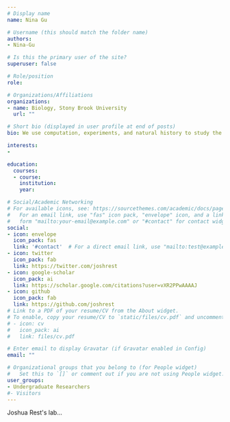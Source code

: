 ```yaml
---
# Display name
name: Nina Gu

# Username (this should match the folder name)
authors:
- Nina-Gu

# Is this the primary user of the site?
superuser: false

# Role/position
role: 

# Organizations/Affiliations
organizations:
- name: Biology, Stony Brook University
  url: ""

# Short bio (displayed in user profile at end of posts)
bio: We use computation, experiments, and natural history to study the evolution of biological systems.

interests:
- 

education:
  courses:
  - course: 
    institution: 
    year: 

# Social/Academic Networking
# For available icons, see: https://sourcethemes.com/academic/docs/page-builder/#icons
#   For an email link, use "fas" icon pack, "envelope" icon, and a link in the
#   form "mailto:your-email@example.com" or "#contact" for contact widget.
social:
- icon: envelope
  icon_pack: fas
  link: '#contact'  # For a direct email link, use "mailto:test@example.org".
- icon: twitter
  icon_pack: fab
  link: https://twitter.com/joshrest
- icon: google-scholar
  icon_pack: ai
  link: https://scholar.google.com/citations?user=vXR2PPwAAAAJ
- icon: github
  icon_pack: fab
  link: https://github.com/joshrest
# Link to a PDF of your resume/CV from the About widget.
# To enable, copy your resume/CV to `static/files/cv.pdf` and uncomment the lines below.
# - icon: cv
#   icon_pack: ai
#   link: files/cv.pdf

# Enter email to display Gravatar (if Gravatar enabled in Config)
email: ""

# Organizational groups that you belong to (for People widget)
#   Set this to `[]` or comment out if you are not using People widget.
user_groups:
- Undergraduate Researchers
#- Visitors
---
```


Joshua Rest's lab...